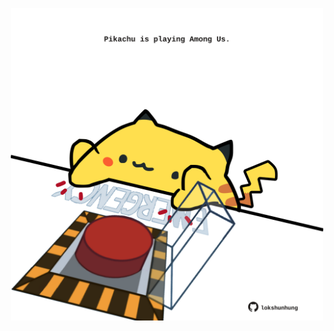 <!-- built at 01/10/2023, 23:00:45 UTC -->
<p align="center">
  <img width="500" height="500" src="./ReadmeImage.svg">
</p>
